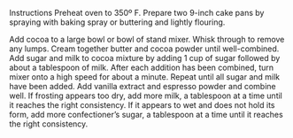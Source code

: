 Instructions
Preheat oven to 350º F. Prepare two 9-inch cake pans by spraying with baking spray or buttering and lightly flouring.

Add cocoa to a large bowl or bowl of stand mixer. Whisk through to remove any lumps.
Cream together butter and cocoa powder until well-combined.
Add sugar and milk to cocoa mixture by adding 1 cup of sugar followed by about a tablespoon of milk. After each addition has been combined, turn mixer onto a high speed for about a minute. Repeat until all sugar and milk have been added.
Add vanilla extract and espresso powder and combine well.
If frosting appears too dry, add more milk, a tablespoon at a time until it reaches the right consistency. If it appears to wet and does not hold its form, add more confectioner’s sugar, a tablespoon at a time until it reaches the right consistency.
